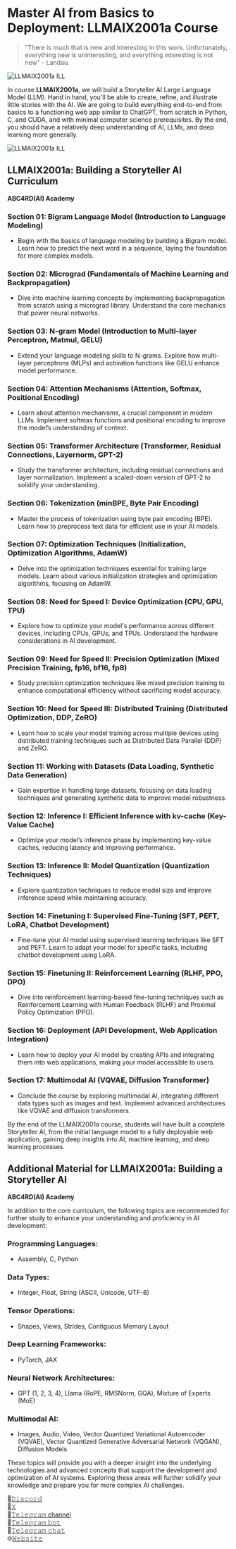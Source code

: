 # Master AI from Basics to Deployment: LLMAIX2001a Course

> "There is much that is new and interesting in this work. Unfortunately, everything new is uninteresting, and everything interesting is not new" - Landau.

![LLMAIX2001a ILL](https://github.com/ABC4RDacademy/LLMAIX2001a/blob/main/FOLIO%20LLMAIX2001a.png?raw=true)

In course **LLMAIX2001a**, we will build a Storyteller AI Large Language Model (LLM). Hand in hand, you'll be able to create, refine, and illustrate little stories with the AI. We are going to build everything end-to-end from basics to a functioning web app similar to ChatGPT, from scratch in Python, C, and CUDA, and with minimal computer science prerequisites. By the end, you should have a relatively deep understanding of AI, LLMs, and deep learning more generally.

![LLMAIX2001a ILL](https://github.com/ABC4RDacademy/LLMAIX2001a/blob/main/LLMAIX2001a%20ILL.png)

## LLMAIX2001a: Building a Storyteller AI Curriculum
**ABC4RD(AI) Academy**

### Section 01: Bigram Language Model (Introduction to Language Modeling)
- Begin with the basics of language modeling by building a Bigram model. Learn how to predict the next word in a sequence, laying the foundation for more complex models.

### Section 02: Micrograd (Fundamentals of Machine Learning and Backpropagation)
- Dive into machine learning concepts by implementing backpropagation from scratch using a micrograd library. Understand the core mechanics that power neural networks.

### Section 03: N-gram Model (Introduction to Multi-layer Perceptron, Matmul, GELU)
- Extend your language modeling skills to N-grams. Explore how multi-layer perceptrons (MLPs) and activation functions like GELU enhance model performance.

### Section 04: Attention Mechanisms (Attention, Softmax, Positional Encoding)
- Learn about attention mechanisms, a crucial component in modern LLMs. Implement softmax functions and positional encoding to improve the model’s understanding of context.

### Section 05: Transformer Architecture (Transformer, Residual Connections, Layernorm, GPT-2)
- Study the transformer architecture, including residual connections and layer normalization. Implement a scaled-down version of GPT-2 to solidify your understanding.

### Section 06: Tokenization (minBPE, Byte Pair Encoding)
- Master the process of tokenization using byte pair encoding (BPE). Learn how to preprocess text data for efficient use in your AI models.

### Section 07: Optimization Techniques (Initialization, Optimization Algorithms, AdamW)
- Delve into the optimization techniques essential for training large models. Learn about various initialization strategies and optimization algorithms, focusing on AdamW.

### Section 08: Need for Speed I: Device Optimization (CPU, GPU, TPU)
- Explore how to optimize your model's performance across different devices, including CPUs, GPUs, and TPUs. Understand the hardware considerations in AI development.

### Section 09: Need for Speed II: Precision Optimization (Mixed Precision Training, fp16, bf16, fp8)
- Study precision optimization techniques like mixed precision training to enhance computational efficiency without sacrificing model accuracy.

### Section 10: Need for Speed III: Distributed Training (Distributed Optimization, DDP, ZeRO)
- Learn how to scale your model training across multiple devices using distributed training techniques such as Distributed Data Parallel (DDP) and ZeRO.

### Section 11: Working with Datasets (Data Loading, Synthetic Data Generation)
- Gain expertise in handling large datasets, focusing on data loading techniques and generating synthetic data to improve model robustness.

### Section 12: Inference I: Efficient Inference with kv-cache (Key-Value Cache)
- Optimize your model’s inference phase by implementing key-value caches, reducing latency and improving performance.

### Section 13: Inference II: Model Quantization (Quantization Techniques)
- Explore quantization techniques to reduce model size and improve inference speed while maintaining accuracy.

### Section 14: Finetuning I: Supervised Fine-Tuning (SFT, PEFT, LoRA, Chatbot Development)
- Fine-tune your AI model using supervised learning techniques like SFT and PEFT. Learn to adapt your model for specific tasks, including chatbot development using LoRA.

### Section 15: Finetuning II: Reinforcement Learning (RLHF, PPO, DPO)
- Dive into reinforcement learning-based fine-tuning techniques such as Reinforcement Learning with Human Feedback (RLHF) and Proximal Policy Optimization (PPO).

### Section 16: Deployment (API Development, Web Application Integration)
- Learn how to deploy your AI model by creating APIs and integrating them into web applications, making your model accessible to users.

### Section 17: Multimodal AI (VQVAE, Diffusion Transformer)
- Conclude the course by exploring multimodal AI, integrating different data types such as images and text. Implement advanced architectures like VQVAE and diffusion transformers.

By the end of the LLMAIX2001a course, students will have built a complete Storyteller AI, from the initial language model to a fully deployable web application, gaining deep insights into AI, machine learning, and deep learning processes.

## Additional Material for LLMAIX2001a: Building a Storyteller AI
**ABC4RD(AI) Academy**

In addition to the core curriculum, the following topics are recommended for further study to enhance your understanding and proficiency in AI development:

### Programming Languages:
- Assembly, C, Python

### Data Types:
- Integer, Float, String (ASCII, Unicode, UTF-8)

### Tensor Operations:
- Shapes, Views, Strides, Contiguous Memory Layout

### Deep Learning Frameworks:
- PyTorch, JAX

### Neural Network Architectures:
- GPT (1, 2, 3, 4), Llama (RoPE, RMSNorm, GQA), Mixture of Experts (MoE)

### Multimodal AI:
- Images, Audio, Video, Vector Quantized Variational Autoencoder (VQVAE), Vector Quantized Generative Adversarial Network (VQGAN), Diffusion Models

These topics will provide you with a deeper insight into the underlying technologies and advanced concepts that support the development and optimization of AI systems. Exploring these areas will further solidify your knowledge and prepare you for more complex AI challenges.


📱[𝙳𝚒𝚜𝚌𝚘𝚛𝚍](https://discord.com/invite/3AgRv6wKPQ)  
📱[𝚇](https://x.com/academy_abc4rd)  
📱[𝚃𝚎𝚕𝚎𝚐𝚛𝚊𝚖 channel](https://www.t.me/abc4rdchannel)  
📱[𝚃𝚎𝚕𝚎𝚐𝚛𝚊𝚖 𝚋𝚘𝚝](https://www.t.me/abc4rd_bot)  
📱[𝚃𝚎𝚕𝚎𝚐𝚛𝚊𝚖 𝚌𝚑𝚊𝚝](https://www.t.me/abc4rdchat)  
🌐[𝚆𝚎𝚋𝚜𝚒𝚝𝚎](http://abc4rd.org/)

